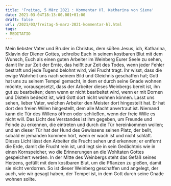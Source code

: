 ```yaml
---
title: 'Freitag, 5 März 2021 : Kommentar Hl. Katharina von Siena'
date: 2021-03-04T18:13:00.001+01:00
draft: false
url: /2021/03/freitag-5-marz-2021-kommentar-hl.html
tags: 
- MEDITATIO
---
```


Mein liebster Vater und Bruder in Christus, dem süßen Jesus, ich, Katharina, Sklavin der Diener Gottes, schreibe Euch in seinem kostbaren Blut mit dem Wunsch, Euch als einen guten Arbeiter im Weinberg Eurer Seele zu sehen, damit Ihr zur Zeit der Ernte, das heißt zur Zeit des Todes, wenn jeder Fehler bestraft und jede Tugend belohnt wird, viel Frucht tragt. Ihr wisst, dass die ewige Wahrheit uns nach seinem Bild und Gleichnis geschaffen hat; Gott hat uns zu seinem Tempel gemacht, in dem er durch seine Gnade wohnen möchte, vorausgesetzt, dass der Arbeiter dieses Weinbergs bereit ist, ihn gut zu bearbeiten; denn wenn er nicht bearbeitet wird, wenn er mit Dornen und Disteln bedeckt ist, wird Gott dort nicht wohnen können. Lasst uns sehen, lieber Vater, welchen Arbeiter den Meister dort hingestellt hat. Er hat dort den freien Willen hingestellt, dem alle Macht anvertraut ist. Niemand kann die Tür des Willens öffnen oder schließen, wenn der freie Wille es nicht will. Das Licht des Verstandes ist ihm gegeben, um Freunde und Feinde zu erkennen, die eintreten und durch die Tür hereinkommen wollen; und an dieser Tür hat der Hund des Gewissens seinen Platz, der bellt, sobald er jemanden kommen hört, wenn er wach ist und nicht schläft. Dieses Licht lässt den Arbeiter die Frucht sehen und erkennen; er entfernt die Erde, damit die Frucht rein ist, und legt sie in sein Gedächtnis wie in einen Kornspeicher, wo die Erinnerungen an die Wohltaten Gottes gespeichert werden. In der Mitte des Weinbergs steht das Gefäß seines Herzens, gefüllt mit dem kostbaren Blut, um die Pflanzen zu gießen, damit sie nicht verdorren. So ist dieser Weinberg geschaffen und angelegt, der auch, wie wir gesagt haben, der Tempel ist, in dem Gott durch seine Gnade wohnen sollte.